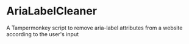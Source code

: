# AriaLabelCleaner
A Tampermonkey script to remove aria-label attributes from a website according to the user's input
